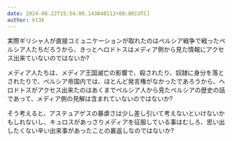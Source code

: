 ```yaml
---
date: 2024-08-22T15:54:00.143040112+00:00[UTC]
author: kt3k
---
```

実際ギリシャ人が直接コミュニケーションが取れたのはペルシア戦争で戦ったペルシア人たちだろうから、きっとヘロドトスはメディア側から見た情報にアクセス出来ていないのではないか?

メディア人たちは、メディア王国滅亡の影響で、殺されたり、奴隷に身分を落とされたりで、ペルシア帝国内では、ほとんど発言権がなかったであろうから、ヘロドトスがアクセス出来たのはあくまでペルシア人から見たペルシアの歴史の話であって、メディア側の見解は含まれていないのではないか?

そう考えると、アステュアゲスの暴虐さは少し差し引いて考えないといけないかもしれないし、キュロスがあっさりメディアを征服している事はむしろ、思い出したくない辛い出来事があったことの裏返しなのではないか?
